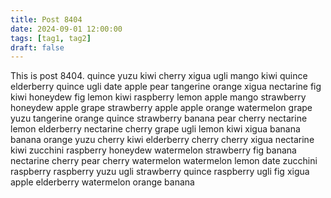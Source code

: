 ```yaml
---
title: Post 8404
date: 2024-09-01 12:00:00
tags: [tag1, tag2]
draft: false
---
```

This is post 8404.
quince
yuzu
kiwi
cherry
xigua
ugli
mango
kiwi
quince
elderberry
quince
ugli
date
apple
pear
tangerine
orange
xigua
nectarine
fig
kiwi
honeydew
fig
lemon
kiwi
raspberry
lemon
apple
mango
strawberry
honeydew
apple
grape
strawberry
apple
apple
orange
watermelon
grape
yuzu
tangerine
orange
quince
strawberry
banana
pear
cherry
nectarine
lemon
elderberry
nectarine
cherry
grape
ugli
lemon
kiwi
xigua
banana
banana
orange
yuzu
cherry
kiwi
elderberry
cherry
cherry
xigua
nectarine
kiwi
zucchini
raspberry
honeydew
watermelon
strawberry
fig
banana
nectarine
cherry
pear
cherry
watermelon
watermelon
lemon
date
zucchini
raspberry
raspberry
yuzu
ugli
strawberry
quince
raspberry
ugli
fig
xigua
apple
elderberry
watermelon
orange
banana
